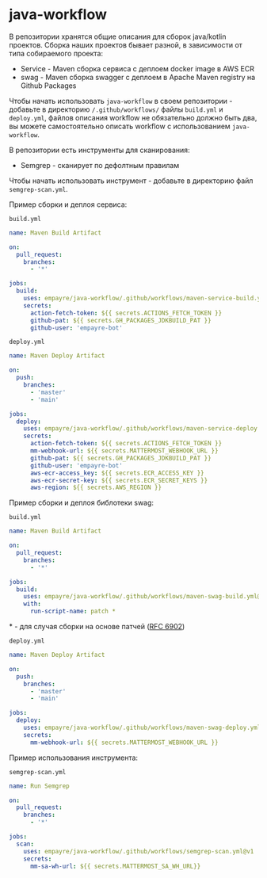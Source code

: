 # java-workflow

В репозитории хранятся общие описания для сборок java/kotlin проектов.
Сборка наших проектов бывает разной, в зависимости от типа собираемого проекта:
- Service - Maven сборка сервиса с деплоем docker image в AWS ECR
- swag - Maven сборка swagger  с деплоем в Apache Maven registry на Github Packages

Чтобы начать использовать `java-workflow` в своем репозитории - добавьте в директорию `/.github/workflows/` файлы
`build.yml` и `deploy.yml`, файлов описания workflow не обязательно должно быть два, вы можете самостоятельно описать workflow с использованием `java-workflow`.

В репозитории есть инструменты для сканирования:
- Semgrep - сканирует по дефолтным правилам

Чтобы начать использовать инструмент - добавьте в директорию файл `semgrep-scan.yml`.

Пример сборки и деплоя сервиса:

`build.yml`
```yaml
name: Maven Build Artifact

on:
  pull_request:
    branches:
      - '*'

jobs:
  build:
    uses: empayre/java-workflow/.github/workflows/maven-service-build.yml@v${version}
    secrets:
      action-fetch-token: ${{ secrets.ACTIONS_FETCH_TOKEN }}
      github-pat: ${{ secrets.GH_PACKAGES_JDKBUILD_PAT }}
      github-user: 'empayre-bot'
```
`deploy.yml`
```yaml
name: Maven Deploy Artifact

on:
  push:
    branches:
      - 'master'
      - 'main'

jobs:
  deploy:
    uses: empayre/java-workflow/.github/workflows/maven-service-deploy.yml@v${version}
    secrets:
      action-fetch-token: ${{ secrets.ACTIONS_FETCH_TOKEN }}
      mm-webhook-url: ${{ secrets.MATTERMOST_WEBHOOK_URL }}
      github-pat: ${{ secrets.GH_PACKAGES_JDKBUILD_PAT }}
      github-user: 'empayre-bot'
      aws-ecr-access_key: ${{ secrets.ECR_ACCESS_KEY }}
      aws-ecr-secret-key: ${{ secrets.ECR_SECRET_KEYS }}
      aws-region: ${{ secrets.AWS_REGION }}
```

Пример сборки и деплоя библотеки swag:

`build.yml`
```yaml
name: Maven Build Artifact

on:
  pull_request:
    branches:
      - '*'

jobs:
  build:
    uses: empayre/java-workflow/.github/workflows/maven-swag-build.yml@v1
    with: 
      run-script-name: patch * 
```
\*  - для случая сборки на основе патчей ([RFC 6902](https://datatracker.ietf.org/doc/html/rfc6902))

`deploy.yml`
```yaml
name: Maven Deploy Artifact

on:
  push:
    branches:
      - 'master'
      - 'main'

jobs:
  deploy:
    uses: empayre/java-workflow/.github/workflows/maven-swag-deploy.yml@v1
    secrets:
      mm-webhook-url: ${{ secrets.MATTERMOST_WEBHOOK_URL }}
```

Пример использования инструмента:

`semgrep-scan.yml`
```yml
name: Run Semgrep

on:
  pull_request:
    branches:
      - '*'

jobs:
  scan:
    uses: empayre/java-workflow/.github/workflows/semgrep-scan.yml@v1
    secrets:
      mm-sa-wh-url: ${{ secrets.MATTERMOST_SA_WH_URL}}
```